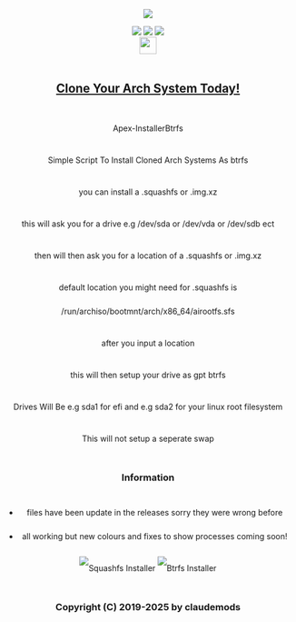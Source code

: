 <p align="center">
<img src="https://i.postimg.cc/JhMRf2RZ/claudemods-03-17-2025.gif">	


<div align="center">
  <a href="https://www.linux.org" target="_blank"><img src="https://img.shields.io/badge/OS-Linux-e06c75?style=for-the-badge&logo=linux" /></a>
	<a href="https://archlinux.org" target="_blank"><img src="https://img.shields.io/badge/DISTRO-Arch-56b6c2?style=for-the-badge&logo=arch-linux" /></a>
 <a href="https://cachyos.org/" target="_blank"><img src="https://img.shields.io/badge/DISTRO-CachyOS-00FFFF?style=for-the-badge&logo=CachyOS" /></a>
 
<div align="center" style="line-height: 3;">
  <a href="https://www.deepseek.com/" target="_blank">
    <img 
      alt="Homepage" 
      src="https://i.postimg.cc/Hs2vbbZ8/Deep-Seek-Homepage.png?raw=true" 
      style="height: 30px; width: auto;" 
    />
  </a>

##  [Clone Your Arch System Today!](https://github.com/claudemods/CS2A)


 

<div align="center">
 

Apex-InstallerBtrfs
 

<div align="center">
 

Simple Script To Install Cloned Arch Systems As btrfs 
 


 

you can install a .squashfs or .img.xz
 


 


 

this will ask you for a drive e.g /dev/sda or /dev/vda or /dev/sdb ect
 


 


 

then will then ask you for a location of a .squashfs or .img.xz
 


 

default location you might need for .squashfs is /run/archiso/bootmnt/arch/x86_64/airootfs.sfs
 


 

after you input a location 
 


 

this will then setup your drive as gpt btrfs
 


 

Drives Will Be e.g sda1 for efi and e.g sda2 for your linux root filesystem
 


 

This will not setup a seperate swap


### Information
- files have been update in the releases sorry they were wrong before
- all working but new colours and fixes to show processes coming soon!


![Squashfs Installer](https://github.com/user-attachments/assets/a18648f2-53d9-4bab-9477-6d5a30408f23)
![Btrfs Installer](https://github.com/user-attachments/assets/38fe2e1f-029f-4c07-ba72-fd7f18813625)


### Copyright (C) 2019-2025 by claudemods 

